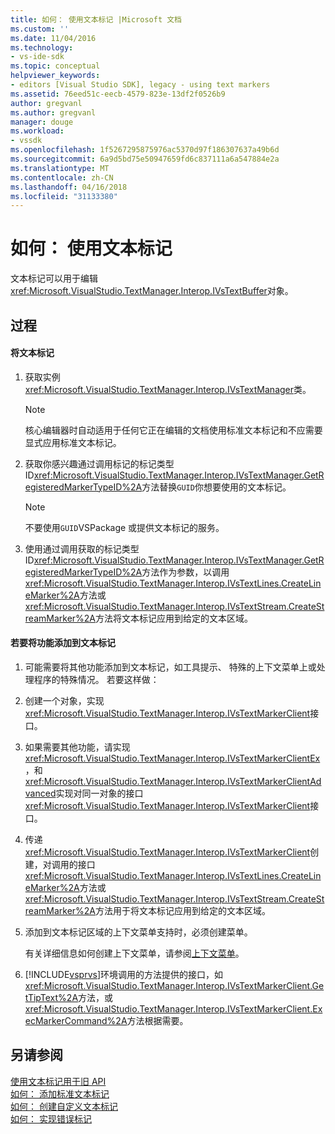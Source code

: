 ```yaml
---
title: 如何： 使用文本标记 |Microsoft 文档
ms.custom: ''
ms.date: 11/04/2016
ms.technology:
- vs-ide-sdk
ms.topic: conceptual
helpviewer_keywords:
- editors [Visual Studio SDK], legacy - using text markers
ms.assetid: 76eed51c-eecb-4579-823e-13df2f0526b9
author: gregvanl
ms.author: gregvanl
manager: douge
ms.workload:
- vssdk
ms.openlocfilehash: 1f5267295875976ac5370d97f186307637a49b6d
ms.sourcegitcommit: 6a9d5bd75e50947659fd6c837111a6a547884e2a
ms.translationtype: MT
ms.contentlocale: zh-CN
ms.lasthandoff: 04/16/2018
ms.locfileid: "31133380"
---
```

# <a name="how-to-use-text-markers"></a>如何： 使用文本标记
文本标记可以用于编辑<xref:Microsoft.VisualStudio.TextManager.Interop.IVsTextBuffer>对象。  
  
## <a name="procedures"></a>过程  
  
#### <a name="to-apply-text-markers"></a>将文本标记  
  
1.  获取实例<xref:Microsoft.VisualStudio.TextManager.Interop.IVsTextManager>类。  
  
    > [!NOTE]
    >  核心编辑器时自动适用于任何它正在编辑的文档使用标准文本标记和不应需要显式应用标准文本标记。  
  
2.  获取你感兴趣通过调用标记的标记类型 ID<xref:Microsoft.VisualStudio.TextManager.Interop.IVsTextManager.GetRegisteredMarkerTypeID%2A>方法替换`GUID`你想要使用的文本标记。  
  
    > [!NOTE]
    >  不要使用`GUID`VSPackage 或提供文本标记的服务。  
  
3.  使用通过调用获取的标记类型 ID<xref:Microsoft.VisualStudio.TextManager.Interop.IVsTextManager.GetRegisteredMarkerTypeID%2A>方法作为参数，以调用<xref:Microsoft.VisualStudio.TextManager.Interop.IVsTextLines.CreateLineMarker%2A>方法或<xref:Microsoft.VisualStudio.TextManager.Interop.IVsTextStream.CreateStreamMarker%2A>方法将文本标记应用到给定的文本区域。  
  
#### <a name="to-add-features-to-text-markers"></a>若要将功能添加到文本标记  
  
1.  可能需要将其他功能添加到文本标记，如工具提示、 特殊的上下文菜单上或处理程序的特殊情况。 若要这样做：  
  
2.  创建一个对象，实现<xref:Microsoft.VisualStudio.TextManager.Interop.IVsTextMarkerClient>接口。  
  
3.  如果需要其他功能，请实现<xref:Microsoft.VisualStudio.TextManager.Interop.IVsTextMarkerClientEx>，和<xref:Microsoft.VisualStudio.TextManager.Interop.IVsTextMarkerClientAdvanced>实现对同一对象的接口<xref:Microsoft.VisualStudio.TextManager.Interop.IVsTextMarkerClient>接口。  
  
4.  传递<xref:Microsoft.VisualStudio.TextManager.Interop.IVsTextMarkerClient>创建，对调用的接口<xref:Microsoft.VisualStudio.TextManager.Interop.IVsTextLines.CreateLineMarker%2A>方法或<xref:Microsoft.VisualStudio.TextManager.Interop.IVsTextStream.CreateStreamMarker%2A>方法用于将文本标记应用到给定的文本区域。  
  
5.  添加到文本标记区域的上下文菜单支持时，必须创建菜单。  
  
     有关详细信息如何创建上下文菜单，请参阅[上下文菜单](../extensibility/context-menus.md)。  
  
6.  [!INCLUDE[vsprvs](../code-quality/includes/vsprvs_md.md)]环境调用的方法提供的接口，如<xref:Microsoft.VisualStudio.TextManager.Interop.IVsTextMarkerClient.GetTipText%2A>方法，或<xref:Microsoft.VisualStudio.TextManager.Interop.IVsTextMarkerClient.ExecMarkerCommand%2A>方法根据需要。  
  
## <a name="see-also"></a>另请参阅  
 [使用文本标记用于旧 API](../extensibility/using-text-markers-with-the-legacy-api.md)   
 [如何： 添加标准文本标记](../extensibility/how-to-add-standard-text-markers.md)   
 [如何： 创建自定义文本标记](../extensibility/how-to-create-custom-text-markers.md)   
 [如何： 实现错误标记](../extensibility/how-to-implement-error-markers.md)